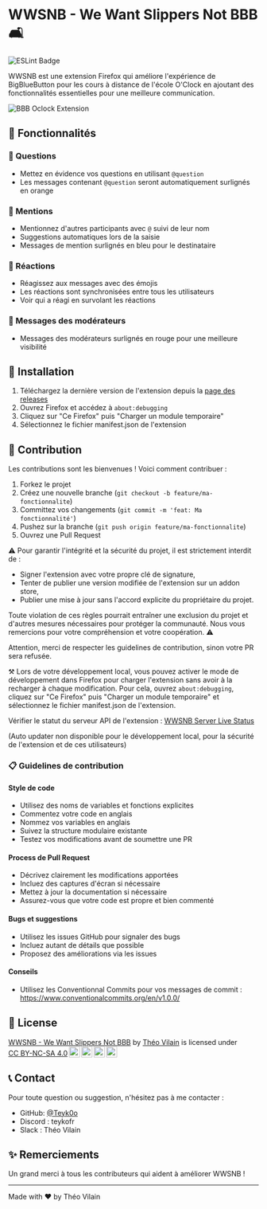 # WWSNB - We Want Slippers Not BBB 🛋️

![ESLint Badge](https://github.com/Teyk0o/wwsnb/actions/workflows/lint.yml/badge.svg)

WWSNB est une extension Firefox qui améliore l'expérience de BigBlueButton pour les cours à distance de l'école O'Clock en ajoutant des fonctionnalités essentielles pour une meilleure communication.

![BBB Oclock Extension](https://github.com/user-attachments/assets/ffc63b95-eb5a-456d-ac24-a71c7ce06824)

## 🌟 Fonctionnalités

### 🎯 Questions
- Mettez en évidence vos questions en utilisant `@question`
- Les messages contenant `@question` seront automatiquement surlignés en orange

### 👋 Mentions
- Mentionnez d'autres participants avec `@` suivi de leur nom
- Suggestions automatiques lors de la saisie
- Messages de mention surlignés en bleu pour le destinataire

### 👀 Réactions
- Réagissez aux messages avec des émojis
- Les réactions sont synchronisées entre tous les utilisateurs
- Voir qui a réagi en survolant les réactions

### 👑 Messages des modérateurs
- Messages des modérateurs surlignés en rouge pour une meilleure visibilité

## 🚀 Installation

1. Téléchargez la dernière version de l'extension depuis la [page des releases](https://github.com/Teyk0o/wwsnb/releases)
2. Ouvrez Firefox et accédez à `about:debugging`
3. Cliquez sur "Ce Firefox" puis "Charger un module temporaire"
4. Sélectionnez le fichier manifest.json de l'extension

## 🤝 Contribution

Les contributions sont les bienvenues ! Voici comment contribuer :

1. Forkez le projet
2. Créez une nouvelle branche (`git checkout -b feature/ma-fonctionnalite`)
3. Committez vos changements (`git commit -m 'feat: Ma fonctionnalité'`)
4. Pushez sur la branche (`git push origin feature/ma-fonctionnalite`)
5. Ouvrez une Pull Request

⚠️ Pour garantir l'intégrité et la sécurité du projet, il est strictement interdit de :

- Signer l'extension avec votre propre clé de signature,
- Tenter de publier une version modifiée de l'extension sur un addon store,
- Publier une mise à jour sans l'accord explicite du propriétaire du projet.

Toute violation de ces règles pourrait entraîner une exclusion du projet et d'autres mesures nécessaires pour protéger la communauté. Nous vous remercions pour votre compréhension et votre coopération. ⚠️

Attention, merci de respecter les guidelines de contribution, sinon votre PR sera refusée.

⚒️ Lors de votre développement local, vous pouvez activer le mode de développement dans Firefox pour charger l'extension sans avoir à la recharger à chaque modification. Pour cela, ouvrez `about:debugging`, cliquez sur "Ce Firefox" puis "Charger un module temporaire" et sélectionnez le fichier manifest.json de l'extension.

Vérifier le statut du serveur API de l'extension : [WWSNB Server Live Status](https://stats.uptimerobot.com/YF8p21gdMr)

(Auto updater non disponible pour le développement local, pour la sécurité de l'extension et de ces utilisateurs)

### 📋 Guidelines de contribution

#### Style de code
- Utilisez des noms de variables et fonctions explicites
- Commentez votre code en anglais
- Nommez vos variables en anglais
- Suivez la structure modulaire existante
- Testez vos modifications avant de soumettre une PR

#### Process de Pull Request
- Décrivez clairement les modifications apportées
- Incluez des captures d'écran si nécessaire
- Mettez à jour la documentation si nécessaire
- Assurez-vous que votre code est propre et bien commenté

#### Bugs et suggestions
- Utilisez les issues GitHub pour signaler des bugs
- Incluez autant de détails que possible
- Proposez des améliorations via les issues

#### Conseils
- Utilisez les Conventionnal Commits pour vos messages de commit : https://www.conventionalcommits.org/en/v1.0.0/

## 📝 License

<p xmlns:cc="http://creativecommons.org/ns#" xmlns:dct="http://purl.org/dc/terms/"><a property="dct:title" rel="cc:attributionURL" href="https://github.com/Teyk0o/wwsnb">WWSNB - We Want Slippers Not BBB</a> by <a rel="cc:attributionURL dct:creator" property="cc:attributionName" href="https://github.com/Teyk0o">Théo Vilain</a> is licensed under <a href="https://creativecommons.org/licenses/by-nc-sa/4.0/?ref=chooser-v1" target="_blank" rel="license noopener noreferrer" style="display:inline-block;">CC BY-NC-SA 4.0<img style="height:22px!important;margin-left:3px;vertical-align:text-bottom;" src="https://mirrors.creativecommons.org/presskit/icons/cc.svg?ref=chooser-v1"><img style="height:22px!important;margin-left:3px;vertical-align:text-bottom;" src="https://mirrors.creativecommons.org/presskit/icons/by.svg?ref=chooser-v1"><img style="height:22px!important;margin-left:3px;vertical-align:text-bottom;" src="https://mirrors.creativecommons.org/presskit/icons/nc.svg?ref=chooser-v1"><img style="height:22px!important;margin-left:3px;vertical-align:text-bottom;" src="https://mirrors.creativecommons.org/presskit/icons/sa.svg?ref=chooser-v1"></a></p>

## 📞 Contact

Pour toute question ou suggestion, n'hésitez pas à me contacter :
- GitHub: [@Teyk0o](https://github.com/Teyk0o)
- Discord : teykofr
- Slack : Théo Vilain

## ✨ Remerciements

Un grand merci à tous les contributeurs qui aident à améliorer WWSNB !

---

Made with ❤️ by Théo Vilain
